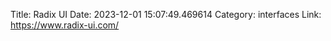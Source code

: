 Title: Radix UI
Date: 2023-12-01 15:07:49.469614
Category: interfaces
Link: https://www.radix-ui.com/
